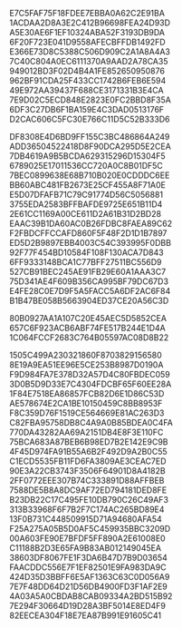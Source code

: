 

E7C5FAF75F18FDEE7EBBA0A62C2E91BA
1ACDAA2D8A3E2C412B96698FEA24D93D
A5E30AE6F1EF10324ABA52F3193DB9DA
6F20F723E041D9558AFECBFFDB1492FD
E366E73D8C5388C506D909C2A1A8A4A3
7C40C804A0EC6111370A9AAD2A78CA35
949012BD3F02D4B4A1FE852650950876
962BF91CDA25F433CC1742B6FEB6E594
49E972AA39437F688CE3171331B3E4CA
7E9D02C5ECD848E2823E0FC2BBD8F35A
6DF3C27DB6F1BA159E4C3DAD0513176F
D2CAC606C5FC30E766C11D5C52B333D6

DF8308E4D6BD9FF155C3BC486864A249
ADD36504522418D8F90DCA295D5E2CEA
7DB4619A9B5BCDA629315296D15304F5
6789025E17011536CC720A0C8B01DF5C
7BEC0899638E68B710B020E0CDDDC6EE
BB60ABC481FB2673E25CF455A8F71A0E
E5D07DFAFB71C79C91774D56C5056881
3755EDA2583BFFBAFDE9725E651B11D4
2E61CC1169A00CE611D2A61B31D2BD28
EAAC39B1DA60AC0B26FDBC8FAEA89C62
F2FBDCFFCCAFD860F5F48F2D1D1B7897
ED5D2B9897EBB4003C54C393995F0DBB
92F77F454BD10584F108F130ACA7D843
6FF9333148BCA1C77BFF27511BC556D9
527CB91BEC245AE91FB29E60A1AAA3C7
75D341AE4F609B356CA995BF79DC67D3
E4FE28C0E7D9F5A5FACC5A6DF2AC6F84
B1B47BE058B5663904ED37CE20A56C3D




80B0927AA1A107C20E45AEC5D5852CEA
657C6F923ACB6ABF74FE517B244E1D4A
1C064FCCF2683C764B05597AC08D8B22


1505C499A230321860F8703829156580
8E19A9EA51EE96E5CE253B8987D0190A
F9D984FA7E378D32A57D4C80FBDEC059
3D0B5D9D33E7C4304FDCBF65F60EE28A
1F84E7518EA86857FCB82D6E1D86C53D
AE578674E2CA1BE10150459C8BB8953F
F8C359D76F1519CE564669E81AC263D3
C82FBA95758DB8C4A9A0B85BDEA0C4FA
770DA43282AA69A2151DB4E8F3E110FC
75BCA683A87BEB6B98ED7B2E142E9C9B
4F45D974FA91B55A6B2F492D9A2B0C55
C1ECD5535FB11FD6FA3809AE3CEAC7ED
90E3A22CB3743F3506F64901D8A4182B
2FF0772EEE307B74C333891D88AFFBEB
7588DE5B8A8DC9AF72ED794181DED8FE
B23DB22C17C495FE10DB790C26C49AF3
313B33968F6F7B2F7C174AC265BD89E4
13F0B731C448509915D71A94680AFA54
F25A275A05B5D0AF5C459935BBC3209D
00A603FE90E7BFDF5FF890A2E61008E0
C11188B2D3E65FA9B83AB012149045EA
38603DF8067FE1F3DA6B47D7B9D03654
FAACDDC556E7F1EF82501E9FA983DA9C
424D35D3BBFF6E5AF1363C63C0D056A9
7E7F48DD64D21D56DB4900FD3F1AF2E9
4A03A5A0CBDAB8CAB09334A2BD515B92
7E294F30664D19D28A3BF5014E8ED4F9
82EECEA304F18E7EA87B991E91605C41